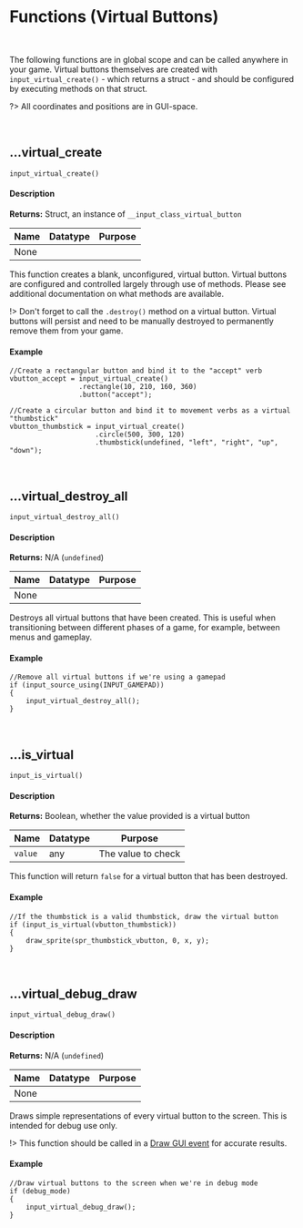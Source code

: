 # Functions (Virtual Buttons)

&nbsp;

The following functions are in global scope and can be called anywhere in your game. Virtual buttons themselves are created with `input_virtual_create()` - which returns a struct - and should be configured by executing methods on that struct.

?> All coordinates and positions are in GUI-space.

&nbsp;

## …virtual_create

`input_virtual_create()`

<!-- tabs:start -->

#### **Description**

**Returns:** Struct, an instance of `__input_class_virtual_button`

|Name|Datatype|Purpose|
|----|--------|-------|
|None|        |       |

This function creates a blank, unconfigured, virtual button. Virtual buttons are configured and controlled largely through use of methods. Please see additional documentation on what methods are available.

!> Don't forget to call the `.destroy()` method on a virtual button. Virtual buttons will persist and need to be manually destroyed to permanently remove them from your game.

#### **Example**

```gml
//Create a rectangular button and bind it to the "accept" verb
vbutton_accept = input_virtual_create()
                 .rectangle(10, 210, 160, 360)
                 .button("accept");

//Create a circular button and bind it to movement verbs as a virtual "thumbstick"
vbutton_thumbstick = input_virtual_create()
                     .circle(500, 300, 120)
                     .thumbstick(undefined, "left", "right", "up", "down");
```

<!-- tabs:end -->

&nbsp;

## …virtual_destroy_all

`input_virtual_destroy_all()`

<!-- tabs:start -->

#### **Description**

**Returns:** N/A (`undefined`)

|Name|Datatype|Purpose|
|----|--------|-------|
|None|        |       |

Destroys all virtual buttons that have been created. This is useful when transitioning between different phases of a game, for example, between menus and gameplay.

#### **Example**

```gml
//Remove all virtual buttons if we're using a gamepad
if (input_source_using(INPUT_GAMEPAD))
{
	input_virtual_destroy_all();
}
```

<!-- tabs:end -->

&nbsp;

## …is_virtual

`input_is_virtual()`

<!-- tabs:start -->

#### **Description**

**Returns:** Boolean, whether the value provided is a virtual button

|Name   |Datatype|Purpose           |
|-------|--------|------------------|
|`value`|any     |The value to check|

This function will return `false` for a virtual button that has been destroyed.

#### **Example**

```gml
//If the thumbstick is a valid thumbstick, draw the virtual button
if (input_is_virtual(vbutton_thumbstick))
{
	draw_sprite(spr_thumbstick_vbutton, 0, x, y);
}
```

<!-- tabs:end -->

&nbsp;

## …virtual_debug_draw

`input_virtual_debug_draw()`

<!-- tabs:start -->

#### **Description**

**Returns:** N/A (`undefined`)

|Name|Datatype|Purpose|
|----|--------|-------|
|None|        |       |

Draws simple representations of every virtual button to the screen. This is intended for debug use only.

!> This function should be called in a [Draw GUI event](https://manual.yoyogames.com/The_Asset_Editors/Object_Properties/Draw_Events.htm) for accurate results.

#### **Example**

```gml
//Draw virtual buttons to the screen when we're in debug mode
if (debug_mode)
{
	input_virtual_debug_draw();
}
```

<!-- tabs:end -->
